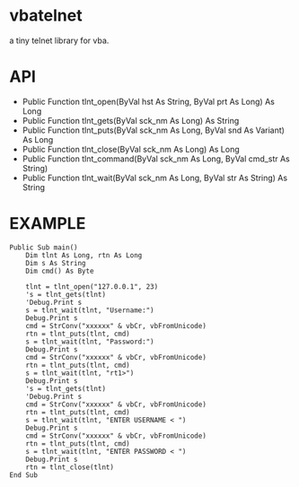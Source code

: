 vbatelnet
=========

a tiny telnet library for vba.

API
=========
* Public Function tlnt_open(ByVal hst As String, ByVal prt As Long) As Long
* Public Function tlnt_gets(ByVal sck_nm As Long) As String
* Public Function tlnt_puts(ByVal sck_nm As Long, ByVal snd As Variant) As Long
* Public Function tlnt_close(ByVal sck_nm As Long) As Long
* Public Function tlnt_command(ByVal sck_nm As Long, ByVal cmd_str As String)
* Public Function tlnt_wait(ByVal sck_nm As Long, ByVal str As String) As String

EXAMPLE
==========
```vbnet
Public Sub main()
    Dim tlnt As Long, rtn As Long
    Dim s As String
    Dim cmd() As Byte
    
    tlnt = tlnt_open("127.0.0.1", 23)
    's = tlnt_gets(tlnt)
    'Debug.Print s
    s = tlnt_wait(tlnt, "Username:")
    Debug.Print s
    cmd = StrConv("xxxxxx" & vbCr, vbFromUnicode)
    rtn = tlnt_puts(tlnt, cmd)
    s = tlnt_wait(tlnt, "Password:")
    Debug.Print s
    cmd = StrConv("xxxxxx" & vbCr, vbFromUnicode)
    rtn = tlnt_puts(tlnt, cmd)
    s = tlnt_wait(tlnt, "rt1>")
    Debug.Print s
    's = tlnt_gets(tlnt)
    'Debug.Print s
    cmd = StrConv("xxxxxx" & vbCr, vbFromUnicode)
    rtn = tlnt_puts(tlnt, cmd)
    s = tlnt_wait(tlnt, "ENTER USERNAME < ")
    Debug.Print s
    cmd = StrConv("xxxxxx" & vbCr, vbFromUnicode)
    rtn = tlnt_puts(tlnt, cmd)
    s = tlnt_wait(tlnt, "ENTER PASSWORD < ")
    Debug.Print s
    rtn = tlnt_close(tlnt)
End Sub
```